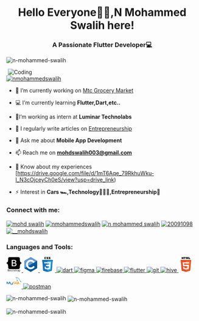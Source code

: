 <h1 align="center">Hello Everyone🤚🏼,N Mohammed Swalih here!</h1>
<h3 align="center">A Passionate Flutter Developer💻</h3>


<p align="left"> <img src="https://komarev.com/ghpvc/?username=n-mohammed-swalih&label=Profile%20views&color=0e75b6&style=flat" alt="n-mohammed-swalih" /> </p>


<img align="right" alt="Coding" width="500" src="https://user-images.githubusercontent.com/69011963/137184767-79a13ec7-1bb3-4341-a6da-3a149c9c159a.gif">
<p align="left"> <a href="https://twitter.com/nmohammedswalih" target="blank"><img src="https://img.shields.io/twitter/follow/nmohammedswalih?logo=twitter&style=for-the-badge" alt="nmohammedswalih" /></a> </p>

- 🔭 I’m currently working on [Mtc Grocery Market](https://github.com/N-Mohammed-Swalih/Mtc_Grocery_Store)

- 💻 I’m currently learning **Flutter,Dart,etc..**

- 🏢I’m working as intern at **Luminar Technolabs**

- 📝 I regularly write articles on [Entrepreneurship](Entrepreneurship)

- 💬 Ask me about **Mobile App Development**

- 📫 Reach me on **mohdswalih003@gmail.com**

- 📄 Know about my experiences [https://drive.google.com/file/d/1mT6Aqe_79RkhuWku-I_N3cOjceyCh0eS/view?usp=drive_link)

- ⚡ Interest in **Cars 🏎,Technology🧑🏻‍💻,Entrepreneurship💸**

<h3 align="left">Connect with me:</h3>
<p align="left">
  <a href="https://www.facebook.com/profile.php?id=100008652972843" target="blank"><img align="center" src="https://raw.githubusercontent.com/rahuldkjain/github-profile-readme-generator/master/src/images/icons/Social/facebook.svg" alt="mohd swalih" height="30" width="40" /></a>
<a href="https://twitter.com/nmohammedswalih" target="blank"><img align="center" src="https://raw.githubusercontent.com/rahuldkjain/github-profile-readme-generator/master/src/images/icons/Social/twitter.svg" alt="nmohammedswalih" height="30" width="40" /></a>
<a href="https://linkedin.com/in/nmohdswalih003" target="blank"><img align="center" src="https://raw.githubusercontent.com/rahuldkjain/github-profile-readme-generator/master/src/images/icons/Social/linked-in-alt.svg" alt="n mohammed swalih" height="30" width="40" /></a>
<a href="https://stackoverflow.com/users/20091098" target="blank"><img align="center" src="https://raw.githubusercontent.com/rahuldkjain/github-profile-readme-generator/master/src/images/icons/Social/stack-overflow.svg" alt="20091098" height="30" width="40" /></a>
<a href="https://instagram.com/__mohdswalih" target="blank"><img align="center" src="https://raw.githubusercontent.com/rahuldkjain/github-profile-readme-generator/master/src/images/icons/Social/instagram.svg" alt="__mohdswalih" height="30" width="40" /></a>
</p>

<h3 align="left">Languages and Tools:</h3>
<p align="left"> <a href="https://getbootstrap.com" target="_blank" rel="noreferrer"> <img src="https://raw.githubusercontent.com/devicons/devicon/master/icons/bootstrap/bootstrap-plain-wordmark.svg" alt="bootstrap" width="40" height="40"/> </a> <a href="https://www.cprogramming.com/" target="_blank" rel="noreferrer"> <img src="https://raw.githubusercontent.com/devicons/devicon/master/icons/c/c-original.svg" alt="c" width="40" height="40"/> </a> <a href="https://www.w3schools.com/css/" target="_blank" rel="noreferrer"> <img src="https://raw.githubusercontent.com/devicons/devicon/master/icons/css3/css3-original-wordmark.svg" alt="css3" width="40" height="40"/> </a> <a href="https://dart.dev" target="_blank" rel="noreferrer"> <img src="https://www.vectorlogo.zone/logos/dartlang/dartlang-icon.svg" alt="dart" width="40" height="40"/> </a> <a href="https://www.figma.com/" target="_blank" rel="noreferrer"> <img src="https://www.vectorlogo.zone/logos/figma/figma-icon.svg" alt="figma" width="40" height="40"/> </a> <a href="https://firebase.google.com/" target="_blank" rel="noreferrer"> <img src="https://www.vectorlogo.zone/logos/firebase/firebase-icon.svg" alt="firebase" width="40" height="40"/> </a> <a href="https://flutter.dev" target="_blank" rel="noreferrer"> <img src="https://www.vectorlogo.zone/logos/flutterio/flutterio-icon.svg" alt="flutter" width="40" height="40"/> </a> <a href="https://git-scm.com/" target="_blank" rel="noreferrer"> <img src="https://www.vectorlogo.zone/logos/git-scm/git-scm-icon.svg" alt="git" width="40" height="40"/> </a> <a href="https://hive.apache.org/" target="_blank" rel="noreferrer"> <img src="https://www.vectorlogo.zone/logos/apache_hive/apache_hive-icon.svg" alt="hive" width="40" height="40"/> </a> <a href="https://www.w3.org/html/" target="_blank" rel="noreferrer"> <img src="https://raw.githubusercontent.com/devicons/devicon/master/icons/html5/html5-original-wordmark.svg" alt="html5" width="40" height="40"/> </a> <a href="https://www.mysql.com/" target="_blank" rel="noreferrer"> <img src="https://raw.githubusercontent.com/devicons/devicon/master/icons/mysql/mysql-original-wordmark.svg" alt="mysql" width="40" height="40"/> </a> <a href="https://postman.com" target="_blank" rel="noreferrer"> <img src="https://www.vectorlogo.zone/logos/getpostman/getpostman-icon.svg" alt="postman" width="40" height="40"/> </a> </p>

<p><img align="left" src="https://github-readme-stats.vercel.app/api/top-langs?username=n-mohammed-swalih&show_icons=true&locale=en&layout=compact" alt="n-mohammed-swalih" /></p>

<p>&nbsp;<img align="center" src="https://github-readme-stats.vercel.app/api?username=n-mohammed-swalih&show_icons=true&locale=en" alt="n-mohammed-swalih" /></p>

<p><img align="center" src="https://github-readme-streak-stats.herokuapp.com/?user=n-mohammed-swalih&" alt="n-mohammed-swalih" /></p>

